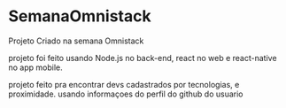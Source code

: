 # SemanaOmnistack
Projeto Criado na semana Omnistack

projeto foi feito usando Node.js no back-end, react no web e react-native no app mobile.

projeto feito pra encontrar devs cadastrados por tecnologias, e proximidade.
usando informaçoes do perfil do github do usuario

